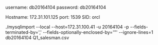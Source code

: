 username: db20164104
password: db20164104

Hostname: 172.31.101.125
port: 1539
SID: orcl

./mysqlimport --local --host=172.31.100.41 -u 20164104 -p --fields-terminated-by=',' --fields-optionally-enclosed-by='"' --ignore-lines=1 db20164104 Q1_salesman.csv
